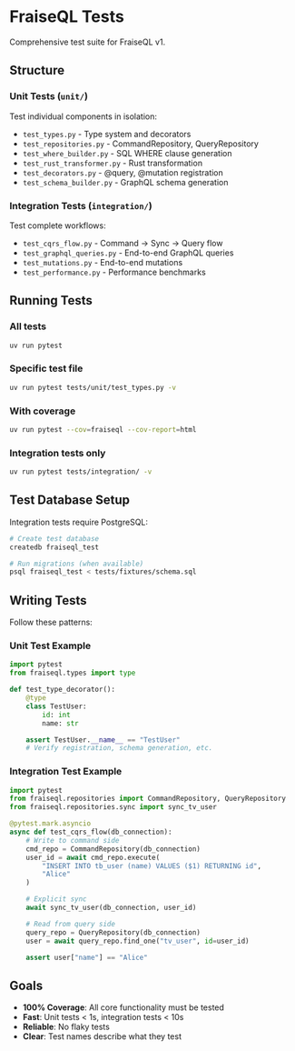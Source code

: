 # FraiseQL Tests

Comprehensive test suite for FraiseQL v1.

## Structure

### Unit Tests (`unit/`)
Test individual components in isolation:
- `test_types.py` - Type system and decorators
- `test_repositories.py` - CommandRepository, QueryRepository
- `test_where_builder.py` - SQL WHERE clause generation
- `test_rust_transformer.py` - Rust transformation
- `test_decorators.py` - @query, @mutation registration
- `test_schema_builder.py` - GraphQL schema generation

### Integration Tests (`integration/`)
Test complete workflows:
- `test_cqrs_flow.py` - Command → Sync → Query flow
- `test_graphql_queries.py` - End-to-end GraphQL queries
- `test_mutations.py` - End-to-end mutations
- `test_performance.py` - Performance benchmarks

## Running Tests

### All tests
```bash
uv run pytest
```

### Specific test file
```bash
uv run pytest tests/unit/test_types.py -v
```

### With coverage
```bash
uv run pytest --cov=fraiseql --cov-report=html
```

### Integration tests only
```bash
uv run pytest tests/integration/ -v
```

## Test Database Setup

Integration tests require PostgreSQL:

```bash
# Create test database
createdb fraiseql_test

# Run migrations (when available)
psql fraiseql_test < tests/fixtures/schema.sql
```

## Writing Tests

Follow these patterns:

### Unit Test Example
```python
import pytest
from fraiseql.types import type

def test_type_decorator():
    @type
    class TestUser:
        id: int
        name: str

    assert TestUser.__name__ == "TestUser"
    # Verify registration, schema generation, etc.
```

### Integration Test Example
```python
import pytest
from fraiseql.repositories import CommandRepository, QueryRepository
from fraiseql.repositories.sync import sync_tv_user

@pytest.mark.asyncio
async def test_cqrs_flow(db_connection):
    # Write to command side
    cmd_repo = CommandRepository(db_connection)
    user_id = await cmd_repo.execute(
        "INSERT INTO tb_user (name) VALUES ($1) RETURNING id",
        "Alice"
    )

    # Explicit sync
    await sync_tv_user(db_connection, user_id)

    # Read from query side
    query_repo = QueryRepository(db_connection)
    user = await query_repo.find_one("tv_user", id=user_id)

    assert user["name"] == "Alice"
```

## Goals

- **100% Coverage**: All core functionality must be tested
- **Fast**: Unit tests < 1s, integration tests < 10s
- **Reliable**: No flaky tests
- **Clear**: Test names describe what they test
